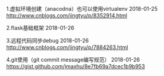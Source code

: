 1.虚拟环境创建（anacodna）也可以使用virtualenv
2018-01-25 http://www.cnblogs.com/jingtyu/p/8352914.html

2.flask基础框架
2018-01-26 

3.远程代码同步debug
2018-01-26  http://www.cnblogs.com/jingtyu/p/7884263.html

4.git使用（git commit message编写规范）
2018-01-26 https://gist.github.com/jmaxhu/8e7fb69a7dcec1b9b953